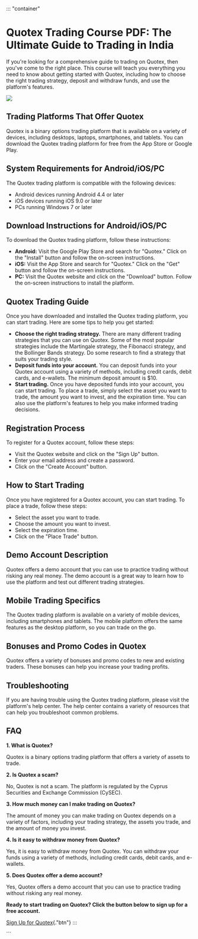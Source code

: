 ::: \"container\"
# Quotex Trading Course PDF: The Ultimate Guide to Trading in India

If you\'re looking for a comprehensive guide to trading on Quotex, then
you\'ve come to the right place. This course will teach you everything
you need to know about getting started with Quotex, including how to
choose the right trading strategy, deposit and withdraw funds, and use
the platform\'s features.

[![](https://static.quotex.io/files/4_en/300_250.jpg)](https://traff.sbs/brokerqxlid)

## Trading Platforms That Offer Quotex

Quotex is a binary options trading platform that is available on a
variety of devices, including desktops, laptops, smartphones, and
tablets. You can download the Quotex trading platform for free from the
App Store or Google Play.

## System Requirements for Android/iOS/PC

The Quotex trading platform is compatible with the following devices:

-   Android devices running Android 4.4 or later
-   iOS devices running iOS 9.0 or later
-   PCs running Windows 7 or later

## Download Instructions for Android/iOS/PC

To download the Quotex trading platform, follow these instructions:

-   **Android:** Visit the Google Play Store and search for
    "Quotex." Click on the "Install" button and follow the
    on-screen instructions.
-   **iOS:** Visit the App Store and search for "Quotex." Click on
    the "Get" button and follow the on-screen instructions.
-   **PC:** Visit the Quotex website and click on the "Download"
    button. Follow the on-screen instructions to install the platform.

## Quotex Trading Guide

Once you have downloaded and installed the Quotex trading platform, you
can start trading. Here are some tips to help you get started:

-   **Choose the right trading strategy.** There are many different
    trading strategies that you can use on Quotex. Some of the most
    popular strategies include the Martingale strategy, the Fibonacci
    strategy, and the Bollinger Bands strategy. Do some research to find
    a strategy that suits your trading style.
-   **Deposit funds into your account.** You can deposit funds into your
    Quotex account using a variety of methods, including credit cards,
    debit cards, and e-wallets. The minimum deposit amount is \$10.
-   **Start trading.** Once you have deposited funds into your account,
    you can start trading. To place a trade, simply select the asset you
    want to trade, the amount you want to invest, and the expiration
    time. You can also use the platform\'s features to help you make
    informed trading decisions.

## Registration Process

To register for a Quotex account, follow these steps:

-   Visit the Quotex website and click on the "Sign Up" button.
-   Enter your email address and create a password.
-   Click on the "Create Account" button.

## How to Start Trading

Once you have registered for a Quotex account, you can start trading. To
place a trade, follow these steps:

-   Select the asset you want to trade.
-   Choose the amount you want to invest.
-   Select the expiration time.
-   Click on the "Place Trade" button.

## Demo Account Description

Quotex offers a demo account that you can use to practice trading
without risking any real money. The demo account is a great way to learn
how to use the platform and test out different trading strategies.

## Mobile Trading Specifics

The Quotex trading platform is available on a variety of mobile devices,
including smartphones and tablets. The mobile platform offers the same
features as the desktop platform, so you can trade on the go.

## Bonuses and Promo Codes in Quotex

Quotex offers a variety of bonuses and promo codes to new and existing
traders. These bonuses can help you increase your trading profits.

## Troubleshooting

If you are having trouble using the Quotex trading platform, please
visit the platform\'s help center. The help center contains a variety of
resources that can help you troubleshoot common problems.

## FAQ

**1. What is Quotex?**

Quotex is a binary options trading platform that offers a variety of
assets to trade.

**2. Is Quotex a scam?**

No, Quotex is not a scam. The platform is regulated by the Cyprus
Securities and Exchange Commission (CySEC).

**3. How much money can I make trading on Quotex?**

The amount of money you can make trading on Quotex depends on a variety
of factors, including your trading strategy, the assets you trade, and
the amount of money you invest.

**4. Is it easy to withdraw money from Quotex?**

Yes, it is easy to withdraw money from Quotex. You can withdraw your
funds using a variety of methods, including credit cards, debit cards,
and e-wallets.

**5. Does Quotex offer a demo account?**

Yes, Quotex offers a demo account that you can use to practice trading
without risking any real money.

**Ready to start trading on Quotex? Click the button below to sign up
for a free account.**

[Sign Up for
Quotex](\%22https://traff.sbs/brokerqxsignup\%22){."btn"}
:::

\`\`\`

